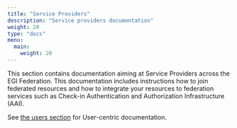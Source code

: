 ```yaml
---
title: "Service Providers"
description: "Service providers documentation"
weight: 20
type: "docs"
menu:
  main:
    weight: 20
---
```


This section contains documentation aiming at Service Providers across the
EGI Federation. This documentation includes instructions how to join
federated resources and how to integrate your resources to federation services
such as Check-in Authentication and Authorization Infrastructure (AAI).

See [the users section](../users) for User-centric documentation.
